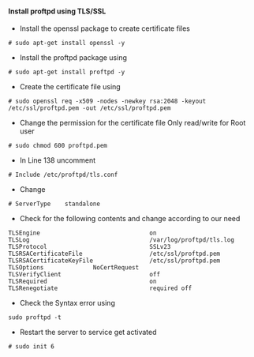 #### Install proftpd using TLS/SSL

* Install the openssl package to create certificate files

```
# sudo apt-get install openssl -y
```

* Install the proftpd package using 


```
# sudo apt-get install proftpd -y
```

* Create the certificate file using 


```
# sudo openssl req -x509 -nodes -newkey rsa:2048 -keyout /etc/ssl/proftpd.pem -out /etc/ssl/proftpd.pem
```

* Change the permission for the certificate file Only read/write for Root user


```
# sudo chmod 600 proftpd.pem 
```

* In Line 138 uncomment


```
# Include /etc/proftpd/tls.conf
```

* Change 

```
# ServerType	standalone
```

* Check for the following contents and change according to our need


```
TLSEngine                               on
TLSLog                                  /var/log/proftpd/tls.log
TLSProtocol                             SSLv23
TLSRSACertificateFile                   /etc/ssl/proftpd.pem
TLSRSACertificateKeyFile                /etc/ssl/proftpd.pem
TLSOptions				NoCertRequest
TLSVerifyClient                         off
TLSRequired                             on
TLSRenegotiate                          required off
```

* Check the Syntax error using 

```
sudo proftpd -t
```

* Restart the server to service get activated

```
# sudo init 6
```


